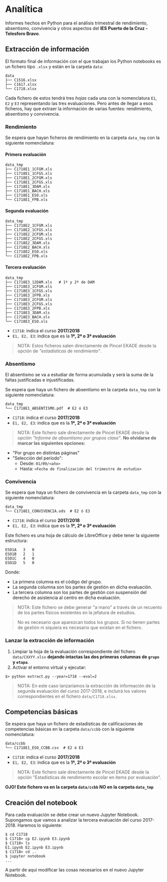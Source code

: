 # Analítica

Informes hechos en Python para el análisis trimestral de rendimiento, absentismo, convivencia y otros aspectos del **IES Puerto de la Cruz - Telesforo Bravo**.

## Extracción de información

El formato final de información con el que trabajan los Python notebooks es un fichero tipo `.xlsx` y están en la carpeta `data`:

~~~
data
├── C1516.xlsx
├── C1617.xlsx
└── C1718.xlsx
~~~

Cada fichero de estos tendrá tres *hojas* cada una con la nomenclatura `E1`, `E2` y `E3` representando las tres evaluaciones. Pero antes de llegar a esos ficheros, hay que extraer la información de varias fuentes: rendimiento, absentismo y convivencia.

### Rendimiento

Se espera que hayan ficheros de rendimiento en la carpeta `data_tmp` con la siguiente nomenclatura:

#### Primera evaluación

~~~
data_tmp
├── C1718E1_1CFGM.xls
├── C1718E1_1CFGS.xls
├── C1718E1_2CFGM.xls
├── C1718E1_2CFGS.xls
├── C1718E1_3DAM.xls
├── C1718E1_BACH.xls
├── C1718E1_ESO.xls
└── C1718E1_FPB.xls
~~~

#### Segunda evaluación

~~~
data_tmp
├── C1718E2_1CFGM.xls
├── C1718E2_1CFGS.xls
├── C1718E2_2CFGM.xls
├── C1718E2_2CFGS.xls
├── C1718E2_3DAM.xls
├── C1718E2_BACH.xls
├── C1718E2_ESO.xls
└── C1718E2_FPB.xls
~~~

#### Tercera evaluación

~~~
data_tmp
├── C1718E3_12DAM.xls   # 1º y 2º de DAM
├── C1718E3_1CFGM.xls
├── C1718E3_1CFGS.xls
├── C1718E3_1FPB.xls
├── C1718E3_2CFGM.xls
├── C1718E3_2CFGS.xls
├── C1718E3_2FPB.xls
├── C1718E3_3DAM.xls
├── C1718E3_BACH.xls
└── C1718E3_ESO.xls
~~~

- `C1718`: indica el curso **2017/2018**
- `E1, E2, E3`: indica que es la **1ª, 2ª o 3ª evaluación**

> NOTA: Estos ficheros salen directamente de Pincel EKADE desde la opción de *"estadísticas de rendimiento"*.

### Absentismo

El absentismo se va a estudiar de forma acumulada y será la suma de la faltas justificadas e injustificadas.

Se espera que haya un fichero de absentismo en la carpeta `data_tmp` con la siguiente nomenclatura:

~~~
data_tmp
└── C1718E1_ABSENTISMO.pdf  # E2 ó E3
~~~

- `C1718`: indica el curso **2017/2018**
- `E1, E2, E3`: indica que es la **1ª, 2ª o 3ª evaluación**

> NOTA: Este fichero sale directamente de Pincel EKADE desde la opción *"Informe de absentismo por grupos clase"*. **No olvidarse de marcar las siguientes opciones:**

- "Por grupo en distintas páginas"
- "Selección del período":
    - Desde: `01/09/<año>`
    - Hasta: `<Fecha de finalización del trimestre de estudio>`

### Convivencia

Se espera que haya un fichero de convivencia en la carpeta `data_tmp` con la siguiente nomenclatura:

~~~
data_tmp
└── C1718E1_CONVIVENCIA.ods  # E2 ó E3
~~~

- `C1718`: indica el curso **2017/2018**
- `E1, E2, E3`: indica que es la **1ª, 2ª o 3ª evaluación**

Este fichero es una hoja de cálculo de LibreOffice y debe tener la siguiente estructura:

~~~
ESO1A   3   0
ESO1B   2   1
ESO1C   4   0
ESO1D   5   0
~~~

Donde:

- La primera columna es el código del grupo.
- La segunda columna son los partes de gestión en dicha evaluación.
- La tercera columna son los partes de gestión con suspensión del derecho de asistencia al centro en dicha evaluación.

> NOTA: Este fichero se debe generar "a mano" a través de un recuento de los partes físicos existentes en la jefatura de estudios.

> No es necesario que aparezcan todos los grupos. Si no tienen partes de gestión ni siquiera es necesario que existan en el fichero.

### Lanzar la extracción de información

1. Limpiar la hoja de la evaluación correspondiente del fichero `data/CXXYY.xlsx` **dejando intactas las dos primeras columnas de `grupo` y `etapa`**.
2. Activar el entorno virtual y ejecutar:

~~~console
$> python extract.py --year=1718 --eval=2
~~~

> NOTA: En este caso lanzaríamos la extracción de información de la segunda evaluación del curso 2017-2018, e incluirá los valores correspondientes en el fichero `data/C1718.xlsx`.

## Competencias básicas

Se espera que haya un fichero de estadísticas de calificaciones de competencias básicas en la carpeta `data/ccbb` con la siguiente nomenclatura:

~~~
data/ccbb
└── C1718E1_ESO_CCBB.csv  # E2 ó E3
~~~

- `C1718`: indica el curso **2017/2018**
- `E1, E2, E3`: indica que es la **1ª, 2ª o 3ª evaluación**

> NOTA: Este fichero sale directamente de Pincel EKADE desde la opción "Estadísticas de rendimiento escolar en items por evaluación".

**OJO! Este fichero va en la carpeta `data/ccbb` NO en la carpeta `data_tmp`**

## Creación del notebook

Para cada evaluación se debe crear un nuevo Jupyter Notebook. Supongamos que vamos a analizar la tercera evaluación del curso 2017-2018. Haremos lo siguiente:

~~~console
$ cd C1718
$ C1718> cp E2.ipynb E3.ipynb
$ C1718> ls
E1.ipynb E2.ipynb E3.ipynb
$ C1718> cd ..
$ jupyter notebook
...
~~~

A partir de aquí modificar las cosas necesarios en el nuevo Jupyter Notebook.
